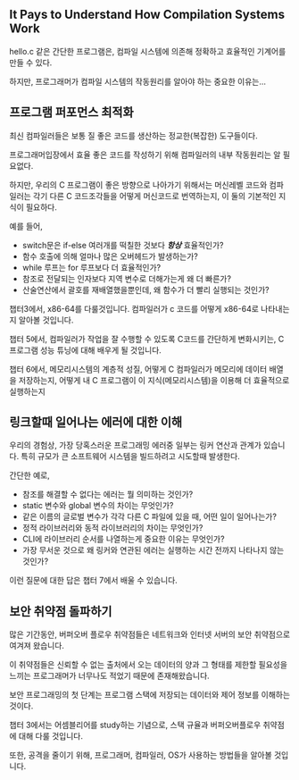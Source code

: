 ## It Pays to Understand How Compilation Systems Work

hello.c 같은 간단한 프로그램은, 컴파일 시스템에 의존해 정확하고 효율적인 기계어를 만들 수 있다.

하지만, 프로그래머가 컴파일 시스템의 작동원리를 알아야 하는 중요한 이유는...

## 프로그램 퍼포먼스 최적화

최신 컴파일러들은 보통 질 좋은 코드를 생산하는 정교한(복잡한) 도구들이다.

프로그래머입장에서 효율 좋은 코드를 작성하기 위해 컴파일러의 내부 작동원리는 알 필요없다.

하지만, 우리의 C 프로그램이 좋은 방향으로 나아가기 위해서는 머신레벨 코드와 컴파일러는 각기 다른 C 코드조각들을 어떻게 머신코드로 번역하는지, 이 둘의 기본적인 지식이 필요하다.

예를 들어,
- switch문은 if-else 여러개를 떡칠한 것보다 ***항상*** 효율적인가?
- 함수 호출에 의해 얼마나 많은 오버헤드가 발생하는가?
- while 루프는 for 루프보다 더 효율적인가?
- 참조로 전달되는 인자보다 지역 변수로 더해가는게 왜 더 빠른가?
- 산술연산에서 괄호를 재배열했을뿐인데, 왜 함수가 더 빨리 실행되는 것인가?

챕터3에서, x86-64를 다룰것입니다.
컴파일러가 c 코드를 어떻게 x86-64로 나타내는지 알아볼 것입니다.

챕터 5에서, 컴파일러가 작업을 잘 수행할 수 있도록 C코드를 간단하게 변화시키는, C 프로그램 성능 튜닝에 대해 배우게 될 것입니다.

챕터 6에서, 메모리시스템의 계층적 성질, 어떻게 C 컴파일러가 메모리에 데이터 배열을 저장하는지, 어떻게 내 C 프로그램이 이 지식(메모리시스템)을 이용해 더 효율적으로 실행하는지

## 링크할때 일어나는 에러에 대한 이해
우리의 경험상, 가장 당혹스러운 프로그래밍 에러중 일부는 링커 연산과 관계가 있습니다. 특히 규모가 큰 소프트웨어 시스템을 빌드하려고 시도할때 발생한다.

간단한 예로, 
- 참조를 해결할 수 없다는 에러는 뭘 의미하는 것인가? 
- static 변수와 global 변수의 차이는 무엇인가?
- 같은 이름의 글로벌 변수가 각각 다른 C 파일에 있을 때, 어떤 일이 일어나는가?
- 정적 라이브러리와 동적 라이브러리의 차이는 무엇인가?
- CLI에 라이브러리 순서를 나열하는게 중요한 이유는 무엇인가?
- 가장 무서운 것으로 왜 링커와 연관된 에러는 실행하는 시간 전까지 나타나지 않는 것인가?

이런 질문에 대한 답은 챕터 7에서 배울 수 있습니다.

## 보안 취약점 돌파하기
많은 기간동안, 버퍼오버 플로우 취약점들은 네트워크와 인터넷 서버의 보안 취약점으로 여겨져 왔습니다.

이 취약점들은 신뢰할 수 없는 출처에서 오는 데이터의 양과 그 형태를 제한할 필요성을 느끼는 프로그래머가 너무나도 적었기 때문에 존재해왔습니다.

보안 프로그래밍의 첫 단계는 프로그램 스택에 저장되는 데이터와 제어 정보를 이해하는 것이다.

챕터 3에서는 어셈블리어를 study하는 기념으로, 스택 규율과 버퍼오버플로우 취약점에 대해 다룰 것입니다.

또한, 공격을 줄이기 위해, 프로그래머, 컴파일러, OS가 사용하는 방법들을 알아볼 것입니다.